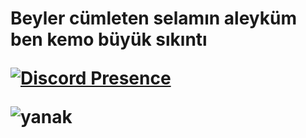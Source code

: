 <h1>
<p>Beyler cümleten selamın aleyküm ben kemo büyük sıkıntı 
</body>

[![Discord Presence](https://lanyard.cnrad.dev/api/983770620787572777)](https://discord.com/users/983770620787572777)

![yanak](https://user-images.githubusercontent.com/111445987/185445613-bd761498-4e47-4faa-bed9-f1e6a37214d9.JPG)


